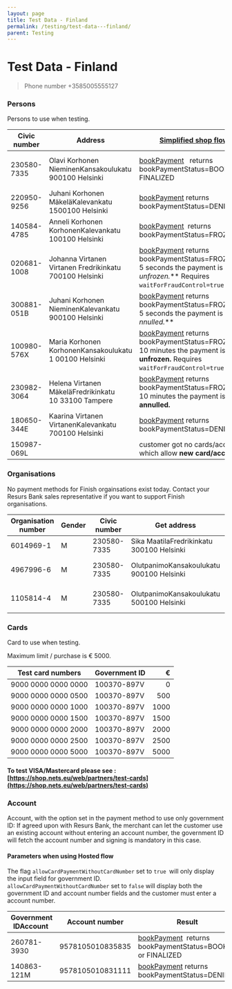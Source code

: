 ```yaml
---
layout: page
title: Test Data - Finland
permalink: /testing/test-data---finland/
parent: Testing
---
```



# Test Data - Finland 


> Phone number +3585005555127

### Persons
Persons to use when testing.

| Civic number | Address                                                 |  [Simplified shop flow](/simplified-flow-api/)                                                                                                    | ~~Shop flow~~ (deprecated)                                                                                                                                     |
| -------------- | ------------------------------- | --------------------------------------------------------------------------------------------------------------------------------------------------|-----------------------------------------------------------------------------------------------------------------------------------------------------------------------------------------------------------------------------|
| 230580-7335  | Olavi Korhonen NieminenKansakoulukatu 900100 Helsinki   | [bookPayment](/simplified-flow-api/bookpayment/)   returns bookPaymentStatus=BOOKED or FINALIZED                                                                       | submitLimitApplication returns decision=GRANTED bookPayment returns fraudControlStatus=NOT_FROZEN |
| 220950-9256  | Juhani Korhonen MäkeläKalevankatu 1500100 Helsinki      | [bookPayment](/simplified-flow-api/bookpayment/) returns bookPaymentStatus=DENIED                                                                                      | submitLimitApplication returns decision=TRIAL                                                                                                           |
| 140584-4785  | Anneli Korhonen KorhonenKalevankatu 100100 Helsinki     | [bookPayment](/simplified-flow-api/bookpayment/)  returns bookPaymentStatus=FROZEN                                                                                     | bookPayment returns fraudControlStatus=FROZEN                                                                                                                       |
| 020681-1008  | Johanna Virtanen Virtanen Fredrikinkatu 700100 Helsinki | [bookPayment](/simplified-flow-api/bookpayment/) returns bookPaymentStatus=FROZENAfter 5 seconds the payment is **unfrozen*.*** Requires `waitForFraudControl=true`    | bookPayment returns bookPaymentStatus=FROZEN After 5 seconds the payment is **unfrozen*.*** Requires `waitForFraudControl=true`                                    |
| 300881-051B  | Juhani Korhonen NieminenKalevankatu 900100 Helsinki     | [bookPayment](/simplified-flow-api/bookpayment/) returns bookPaymentStatus=FROZENAfter 5 seconds the payment is **a** **nnulled*.***                                   | bookPayment returns bookPaymentStatus=FROZEN After 5 seconds the payment is **annulled*.***                                                                        |
| 100980-576X  | Maria Korhonen KorhonenKansakoulukatu 1 00100 Helsinki  | [bookPayment](/simplified-flow-api/bookpayment/) returns bookPaymentStatus=FROZENAfter 10 minutes the payment is **unfrozen.** Requires `waitForFraudControl=true`     | bookPayment returns bookPaymentStatus=FROZENAfter 10 minutes the payment is **unfrozen.** Requires `waitForFraudControl=true`                                       |
| 230982-3064  | Helena Virtanen MäkeläFredrikinkatu 10 33100 Tampere    | [bookPayment](/simplified-flow-api/bookpayment/) returns bookPaymentStatus=FROZENAfter 10 minutes the payment is **annulled.**                                         | bookPayment returns bookPaymentStatus=FROZENAfter 10 minutes the payment is **annulled.**                                                                           |
| 180650-344E  | Kaarina Virtanen VirtanenKalevankatu 700100 Helsinki    | [bookPayment](/simplified-flow-api/bookpayment/) returns bookPaymentStatus=DENIED                                                                                      | submitLimitApplication returns decision=DENIED                                                                                                          |
| 150987-069L  |                                                         | customer got no cards/accounts which allow **new card/account**                                                                                  | customer got no cards/accounts which allow **new card/account**                                                                                                                                                             |

### Organisations
No payment methods for Finish orgainsations exist today. Contact your
Resurs Bank sales representative if you want to support Finish
organisations.

| Organisation number | Gender | Civic number | Get address                               | ~~[Shop Flow](https://test.resurs.com/docs/display/DD/Shop+Flow+Service)~~                                             | [Simplified shop flow](simplified-flow-api)                 |
|---------------------|--------|--------------|-------------------------------------------|--------------------------------------------------------------------------------------------------------------------|-------------------------------------------------------------|
| 6014969-1           | M      | 230580-7335  | Sika MaatilaFredrikinkatu 300100 Helsinki |                                                                                                                    |                                                             |
| 4967996-6           | M      | 230580-7335  | OlutpanimoKansakoulukatu 900100 Helsinki  | submitLimitApplication returns decision=DENIED | [bookPayment](/simplified-flow-api/bookpayment/) returns bookPaymentStatus=DENIED |
| 1105814-4           | M      | 230580-7335  | OlutpanimoKansakoulukatu 500100 Helsinki  | submitLimitApplication returns decision=TRIAL  | [bookPayment](/simplified-flow-api/bookpayment/) returns bookPaymentStatus=DENIED |

### Cards
Card to use when testing.

Maximum limit / purchase is € 5000.

| Test card numbers   | Government ID   |    € |
|---------------------|-----------------|-----:|
| 9000 0000 0000 0000 | 100370-897V     |    0 |
| 9000 0000 0000 0500 |  100370-897V    |  500 |
| 9000 0000 0000 1000 | 100370-897V     | 1000 |
| 9000 0000 0000 1500 | 100370-897V     | 1500 |
| 9000 0000 0000 2000 | 100370-897V     | 2000 |
| 9000 0000 0000 2500 | 100370-897V     | 2500 |
| 9000 0000 0000 5000 | 100370-897V     | 5000 |

#### To test VISA/Mastercard please see :[https://shop.nets.eu/web/partners/test-cards](https://shop.nets.eu/web/partners/test-cards)

### Account
Account, with the option set in the payment method to use only
government ID: If agreed upon with Resurs Bank, the merchant can let the
customer use an existing account without entering an account number, the
government ID will fetch the account number and signing is mandatory in
this case.

#### Parameters when using Hosted flow
The flag `allowCardPaymentWithoutCardNumber` set to `true `will only
display the input field for government ID.  
`allowCardPaymentWithoutCardNumber` set to `false` will display both the
government ID and account number fields and the customer must enter a
account number.

| Government IDAccount  | Account number     | Result                                                                    |
|-----------------------|--------------------|---------------------------------------------------------------------------|
|  260781-3930          |  9578105010835835  | [bookPayment](simplified-flow-api/bookpayment/)  returns bookPaymentStatus=BOOKED or FINALIZED |
| 140863-121M           | 9578105010831111   | [bookPayment](simplified-flow-api/bookpayment/) returns bookPaymentStatus=DENIED               |

